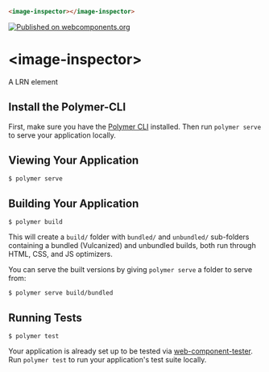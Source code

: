 <!--
```
<custom-element-demo>
  <template>
    <link rel="import" href="image-inspector.html">
    <next-code-block></next-code-block>
  </template>
</custom-element-demo>
```
-->
```html
<image-inspector></image-inspector>
```

[![Published on webcomponents.org](https://img.shields.io/badge/webcomponents.org-published-blue.svg)](https://www.webcomponents.org/element/LRNWebComponents/image-inspector)

# \<image-inspector\>

A LRN element

## Install the Polymer-CLI

First, make sure you have the [Polymer CLI](https://www.npmjs.com/package/polymer-cli) installed. Then run `polymer serve` to serve your application locally.

## Viewing Your Application

```
$ polymer serve
```

## Building Your Application

```
$ polymer build
```

This will create a `build/` folder with `bundled/` and `unbundled/` sub-folders
containing a bundled (Vulcanized) and unbundled builds, both run through HTML,
CSS, and JS optimizers.

You can serve the built versions by giving `polymer serve` a folder to serve
from:

```
$ polymer serve build/bundled
```

## Running Tests

```
$ polymer test
```

Your application is already set up to be tested via [web-component-tester](https://github.com/Polymer/web-component-tester). Run `polymer test` to run your application's test suite locally.
